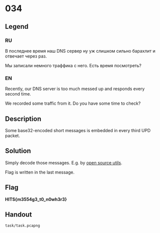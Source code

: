 # 034

## Legend

### RU

В последнее время наш DNS сервер ну уж слишком сильно барахлит и отвечает через раз.

Мы записали немного траффика с него. Есть время посмотреть?

### EN 

Recently, our DNS server is too much messed up and responds every second time.

We recorded some traffic from it. Do you have some time to check?

## Description

Some base32-encoded short messages is embedded in every third UPD packet.

## Solution

Simply decode those messages. 
E.g. by [open source utils](https://emn178.github.io/online-tools/base32_decode.html).

Flag is written in the last message.

## Flag

**HITS{m3554g3_t0_n0wh3r3}**

## Handout

```task/task.pcapng```
